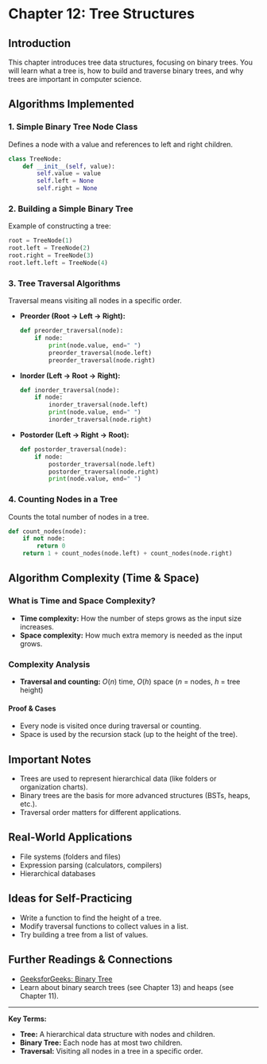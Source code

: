 # Chapter 12: Tree Structures

## Introduction
This chapter introduces tree data structures, focusing on binary trees. You will learn what a tree is, how to build and traverse binary trees, and why trees are important in computer science.

## Algorithms Implemented

### 1. Simple Binary Tree Node Class
Defines a node with a value and references to left and right children.
```python
class TreeNode:
    def __init__(self, value):
        self.value = value
        self.left = None
        self.right = None
```

### 2. Building a Simple Binary Tree
Example of constructing a tree:
```python
root = TreeNode(1)
root.left = TreeNode(2)
root.right = TreeNode(3)
root.left.left = TreeNode(4)
```

### 3. Tree Traversal Algorithms
Traversal means visiting all nodes in a specific order.
- **Preorder (Root → Left → Right):**
  ```python
  def preorder_traversal(node):
      if node:
          print(node.value, end=" ")
          preorder_traversal(node.left)
          preorder_traversal(node.right)
  ```
- **Inorder (Left → Root → Right):**
  ```python
  def inorder_traversal(node):
      if node:
          inorder_traversal(node.left)
          print(node.value, end=" ")
          inorder_traversal(node.right)
  ```
- **Postorder (Left → Right → Root):**
  ```python
  def postorder_traversal(node):
      if node:
          postorder_traversal(node.left)
          postorder_traversal(node.right)
          print(node.value, end=" ")
  ```

### 4. Counting Nodes in a Tree
Counts the total number of nodes in a tree.
```python
def count_nodes(node):
    if not node:
        return 0
    return 1 + count_nodes(node.left) + count_nodes(node.right)
```

## Algorithm Complexity (Time & Space)

### What is Time and Space Complexity?
- **Time complexity:** How the number of steps grows as the input size increases.
- **Space complexity:** How much extra memory is needed as the input grows.

### Complexity Analysis
- **Traversal and counting:** $O(n)$ time, $O(h)$ space ($n$ = nodes, $h$ = tree height)

#### Proof & Cases
- Every node is visited once during traversal or counting.
- Space is used by the recursion stack (up to the height of the tree).

## Important Notes
- Trees are used to represent hierarchical data (like folders or organization charts).
- Binary trees are the basis for more advanced structures (BSTs, heaps, etc.).
- Traversal order matters for different applications.

## Real-World Applications
- File systems (folders and files)
- Expression parsing (calculators, compilers)
- Hierarchical databases

## Ideas for Self-Practicing
- Write a function to find the height of a tree.
- Modify traversal functions to collect values in a list.
- Try building a tree from a list of values.

## Further Readings & Connections
- [GeeksforGeeks: Binary Tree](https://www.geeksforgeeks.org/binary-tree-data-structure/)
- Learn about binary search trees (see Chapter 13) and heaps (see Chapter 11).

---
**Key Terms:**
- **Tree:** A hierarchical data structure with nodes and children.
- **Binary Tree:** Each node has at most two children.
- **Traversal:** Visiting all nodes in a tree in a specific order. 